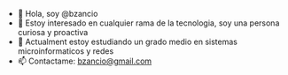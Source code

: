 - 👋 Hola, soy @bzancio
- 👀 Estoy interesado en cualquier rama de la tecnologia, soy una persona curiosa y proactiva
- 🌱 Actualment estoy estudiando un grado medio en sistemas microinformaticos y redes
- 📫 Contactame: bzancio@gmail.com

<!---
bzancio/bzancio is a ✨ special ✨ repository because its `README.md` (this file) appears on your GitHub profile.
You can click the Preview link to take a look at your changes.
--->
